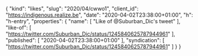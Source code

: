 {
  "kind": "likes",
  "slug": "2020/04/cwwo1",
  "client_id": "https://indigenous.realize.be",
  "date": "2020-04-02T23:38:00+01:00",
  "h": "h-entry",
  "properties": {
    "name": [
      "Like of @Suburban_Dic's tweet"
    ],
    "like-of": [
      "https://twitter.com/Suburban_Dic/status/1245840625787944961"
    ],
    "published": [
      "2020-04-02T23:38:00+01:00"
    ],
    "syndication": [
      "https://twitter.com/Suburban_Dic/status/1245840625787944961"
    ]
  }
}
